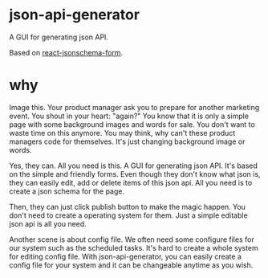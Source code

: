 # json-api-generator
A GUI for generating json API. 

Based on [react-jsonschema-form](https://github.com/mozilla-services/react-jsonschema-form).

# why

Image this. Your product manager ask you to prepare for another marketing event. You shout in your heart: "again?" You know that it is only a simple page with some background images and words for sale. You don't want to waste time on this anymore. You may think, why can't these product managers code for themselves. It's just changing background image or words. 

Yes, they can. All you need is this. A GUI for generating json API. It's based on the simple and friendly forms. Even though they don't know what json is, they can easily edit, add or delete items of this json api. All you need is to create a json schema for the page. 

Then, they can just click publish button to make the magic happen. You don't need to create a operating system for them. Just a simple editable json api is all you need.

Another scene is about config file. We often need some configure files for our system such as the scheduled tasks. It's hard to create a whole system for editing config file. With json-api-generator, you can easily create a config file for your system and it can be changeable anytime as you wish.
